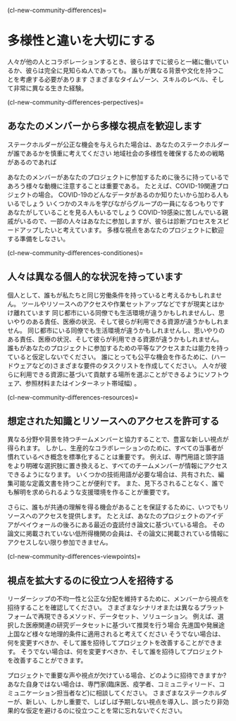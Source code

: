(cl-new-community-differences)=
# 多様性と違いを大切にする

人々が他の人とコラボレーションするとき、彼らはすでに彼らと一緒に働いているか、彼らは完全に見知らぬ人であっても。 誰もが異なる背景や文化を持つことを考慮する必要があります さまざまなタイムゾーン、スキルのレベル、そして非常に異なる生きた経験。

(cl-new-community-differences-perpectives)=
## あなたのメンバーから多様な視点を歓迎します

ステークホルダーが公正な機会を与えられた場合は、あなたのステークホルダーが誰であるかを慎重に考えてください 地域社会の多様性を確保するための戦略があるのであれば

あなたのメンバーがあなたのプロジェクトに参加するために後ろに持っているであろう様々な動機に注意することは重要である。 たとえば、COVID-19関連プロジェクトの場合。 COVID-19のどんなデータがあるのか知りたいから加わる人もいるでしょう いくつかのスキルを学びながらグループの一員になるつもりです あなたがしていることを見る人もいるでしょう COVID-19感染に苦しんでいる親戚がいるので、一部の人々はあなたに参加しますが、彼らは診断プロセスをスピードアップしたいと考えています。 多様な視点をあなたのプロジェクトに歓迎する準備をしなさい。

(cl-new-community-differences-conditiones)=
## 人々は異なる個人的な状況を持っています

個人として、誰もが私たちと同じ労働条件を持っていると考えるかもしれません。 ツールやリソースへのアクセスや作業セットアップなどですが現実とはかけ離れています 同じ都市にいる同僚でも生活環境が違うかもしれませんし、思いやりのある責任、医療の状況、そして彼らが利用できる資源が違うかもしれません。 同じ都市にいる同僚でも生活環境が違うかもしれませんし、思いやりのある責任、医療の状況、そして彼らが利用できる資源が違うかもしれません。 誰もがあなたのプロジェクトに参加するための平等なアクセスまたは能力を持っていると仮定しないでください。 誰にとっても公平な機会を作るために、(ハードウェアなどの)さまざまな要件のタスクリストを作成してください。 人々が彼らに利用できる資源に基づいて貢献する場所を選ぶことができるようにソフトウェア、参照材料またはインターネット帯域幅) 。

(cl-new-community-differences-resources)=
## 想定された知識とリソースへのアクセスを許可する

異なる分野や背景を持つチームメンバーと協力することで、豊富な新しい視点が得られます。 しかし、生産的なコラボレーションのために、すべての当事者が慣れているべき概念を標準化することは重要です。 例えば、専門用語と頭字語をより明確な選択肢に置き換えると、すべてのチームメンバーが情報にアクセスできるようになります。 いくつかの技術用語が必要な場合は、共有された、編集可能な定義文書を持つことが便利です。 また、見下ろされることなく、誰でも解明を求められるような支援環境を作ることが重要です。

さらに、誰もが共通の理解を得る機会があることを保証するために、いつでもリソースへのアクセスを提供します。 たとえば、あなたのプロジェクトのアイデアがペイウォールの後ろにある最近の査読付き論文に基づいている場合。 その論文に掲載されていない低所得機関の会員は、その論文に掲載されている情報にアクセスしない限り参加できません。

(cl-new-community-differences-viewpoints)=
## 視点を拡大するのに役立つ人を招待する

リーダーシップの不均一性と公正な分配を維持するために、メンバーから視点を招待することを確認してください。 さまざまなシナリオまたは異なるプラットフォームで再現できるメソッド、データセット、ソリューション。 例えば、選択した医療関連の研究データセットに基づいて推奨を行う場合 先進国や発展途上国など様々な地理的条件に適用されると考えてください そうでない場合は、何を変更すべきか、そして誰を招待してプロジェクトを改善することができます。 そうでない場合は、何を変更すべきか、そして誰を招待してプロジェクトを改善することができます。

プロジェクトで重要な声や視点が欠けている場合、どのように招待できますか? あなた自身ではない場合は、専門家(臨床医、疫学者、コミュニティリード、コミュニケーション担当者など)に相談してください。 さまざまなステークホルダーが、新しい、しかし重要で、しばしば予期しない視点を導入し、誤ったり非効果的な仮定を避けるのに役立つことを常に忘れないでください。
